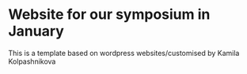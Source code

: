 # Website for our symposium in January

This is a template based on wordpress websites/customised by Kamila Kolpashnikova
